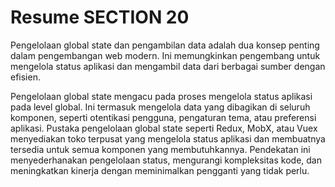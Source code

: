 # Resume SECTION 20

Pengelolaan global state dan pengambilan data adalah dua konsep penting dalam pengembangan web modern. Ini memungkinkan pengembang untuk mengelola status aplikasi dan mengambil data dari berbagai sumber dengan efisien.

Pengelolaan global state mengacu pada proses mengelola status aplikasi pada level global. Ini termasuk mengelola data yang dibagikan di seluruh komponen, seperti otentikasi pengguna, pengaturan tema, atau preferensi aplikasi. Pustaka pengelolaan global state seperti Redux, MobX, atau Vuex menyediakan toko terpusat yang mengelola status aplikasi dan membuatnya tersedia untuk semua komponen yang membutuhkannya. Pendekatan ini menyederhanakan pengelolaan status, mengurangi kompleksitas kode, dan meningkatkan kinerja dengan meminimalkan pengganti yang tidak perlu.